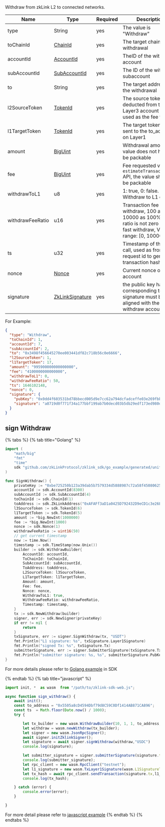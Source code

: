 Withdraw from zkLink L2 to connected networks.

<table>
<thead><tr><th width="20">Name</th><th width="20">Type</th><th width="10">Required</th><th width="250">Description</th></tr></thead>
<tbody>
<tr><td> type             </td><td> String          </td><td> yes       </td><td> The value is "Withdraw"                                                                               </td></tr>
<tr><td> toChainId        </td><td> <a href="../basic-types.md#chainid">ChainId</a>           </td><td> yes       </td><td> The target chain of the withdrawal                                                                    </td></tr>
<tr><td> accountId        </td><td> <a href="../basic-types.md#accountid">AccountId</a>       </td><td> yes       </td><td> TheID of the withdraw account                                                                         </td></tr>
<tr><td> subAccountId     </td><td> <a href="../basic-types.md#subaccountid">SubAccountId</a>    </td><td> yes       </td><td> The ID of the withdraw subaccount                                                                     </td></tr>
<tr><td> to               </td><td> String          </td><td> yes       </td><td> The target address of the withdrawal                                                                  </td></tr>
<tr><td> l2SourceToken    </td><td> <a href="../basic-types.md#TokenId">TokenId</a>         </td><td> yes       </td><td> The source token to be deducted from the Layer3 account and used as the fee token                     </td></tr>
<tr><td> l1TargetToken    </td><td> <a href="../basic-types.md#TokenId">TokenId</a>         </td><td> yes       </td><td> The target token to be sent to the to_address on Layer1                                               </td></tr>
<tr><td> amount           </td><td> <a href="../../private-key-and-signature/encode/algorithm.md">BigUint</a> </td><td> yes       </td><td> Withdrawal amount, the value does not have to be packable                                             </td></tr>
<tr><td> fee              </td><td> <a href="../../private-key-and-signature/encode/algorithm.md">BigUint</a> </td><td> yes       </td><td> Fee requested via <code>estimateTransactionFee</code> API, the value should be packable               </td></tr>
<tr><td> withdrawToL1     </td><td> u8              </td><td> yes       </td><td> 1: true, 0: false. Withdraw to L1 or not                                                              </td></tr>
<tr><td> withdrawFeeRatio </td><td> u16             </td><td> yes       </td><td> Transaction fee for fast withdraw, 100 as 1%, 10000 as 100%, If ratio is not zero means fast withdraw, Value range: [0, 10000] </td></tr>
<tr><td> ts               </td><td> u32             </td><td> yes       </td><td> Timestamp of the API call, used as front-end request id to generate transaction hash                  </td></tr>
<tr><td> nonce            </td><td> <a href="../basic-types.md#nonce">Nonce</a>           </td><td> yes       </td><td> Current nonce of the account                                                                          </td></tr>
<tr><td> signature        </td><td> <a href="../basic-types.md#zklinksignature">ZkLinkSignature</a> </td><td> yes       </td><td> the public key hash corresponding to the signature must be aligned with the withdraw account          </td></tr>
</tbody>
</table>

For Example:
```json
{
  "type": "Withdraw",
  "toChainId": 1,
  "accountId": 7,
  "subAccountId": 2,
  "to": "0x3498f456645270ee003441df82c718b56c0e6666",
  "l2SourceToken": 1,
  "l1TargetToken": 17,
  "amount": "995900000000000000",
  "fee": "4100000000000000",
  "withdrawToL1": 0,
  "withdrawFeeRatio": 50,
  "ts": 1646102148,
  "nonce": 0,
  "signature": {
    "pubKey": "0x0dd4f603531bd78bbecd005d9e7cc62a794dcfadceffe03e269fbb6b72e9c724",
    "signature": "a8719d0f771f34a177bbf199ab7b0decd03b5db29edf173ed980d19c7864c5a3761111620ab1982ef1bb7459d5a919727e51b895799e2706ddd5a5328146eb01"
  }
}
```

## sign Withdraw

{% tabs %}
{% tab title="Golang" %}
```go
import (
	"math/big"
	"fmt"
	"time"
	sdk "github.com/zkLinkProtocol/zklink_sdk/go_example/generated/uniffi/zklink_sdk"
)

func SignWithdraw() {
    privateKey := "0xbe725250b123a39dab5b7579334d5888987c72a58f4508062545fe6e08ca94f4"
	accountId := sdk.AccountId(8300)
	subAccountId := sdk.SubAccountId(4)
	toChainId := sdk.ChainId(1)
    toAddress := sdk.ZkLinkAddress("0xAFAFf3aD1a0425D792432D9eCD1c3e26Ef2C42E9")
    l3SourceToken := sdk.TokenId(6)
    l1TargetToken := sdk.TokenId(5)
	amount := *big.NewInt(1000000)
	fee := *big.NewInt(1000)
	nonce := sdk.Nonce(1)
	withdrawFeeRatio := uint16(50)
    // get current timestamp
    now := time.Now()
    timestamp := sdk.TimeStamp(now.Unix())
    builder := sdk.WithdrawBuilder{
        AccountId: accountId,
        ToChainId: toChainId,
        SubAccountId: subAccountId,
        ToAddress: toAddress,
        L2SourceToken: l3SourceToken,
        L1TargetToken: l1TargetToken,
        Amount: amount,
        Fee: fee,
        Nonce: nonce,
        WithdrawToL1: true,
        WithdrawFeeRatio: withdrawFeeRatio,
        Timestamp: timestamp,
    }
    tx := sdk.NewWithdraw(builder)
    signer, err := sdk.NewSigner(privateKey)
    if err != nil {
        return
    }
    txSignature, err := signer.SignWithdraw(tx, "USDT")
    fmt.Println("L1 signature: %s", txSignature.Layer1Signature)
    fmt.Println("signed Tx: %s", txSignature.Tx)
    submitterSignature, err := signer.SubmitterSignature(txSignature.Tx)
    fmt.Println("submitter signature: %s, %s", submitterSignature.PubKey, submitterSignature.Signature)
}
```
For more details please refer to [Golang example](https://github.com/zkLinkProtocol/zklink_sdk/tree/main/examples/Golang) in SDK

{% endtab %}
{% tab title="javascript" %}
```javascript
import init, *  as wasm  from "/path/to/zklink-sdk-web.js";

async function sign_withdraw() {
    await init();
    const to_address = "0x5505a8cD4594Dbf79d8C59C0Df1414AB871CA896";
    const ts  = Math.floor(Date.now() / 1000);
    try {

        let tx_builder = new wasm.WithdrawBuilder(10, 1, 1, to_address,18, "100000000000000", false,10,18,"10000000000000000", 1,ts);
        let withdraw = wasm.newWithdraw(tx_builder);
        let signer = new wasm.JsonRpcSigner();
        await signer.initZklinkSigner();
        let signature = await signer.signWithdraw(withdraw,"USDC")
        console.log(signature);

        let submitter_signature = signer.submitterSignature(signature.tx);
        console.log(submitter_signature);
        let rpc_client = new wasm.RpcClient("testnet");
        let l1_signature = new wasm.TxLayer1Signature(wasm.L1SignatureType.Eth,signature.eth_signature);
        let tx_hash = await rpc_client.sendTransaction(signature.tx,l1_signature,submitter_signature);
        console.log(tx_hash);

    } catch (error) {
        console.error(error);
    }

}
```
For more detail please refer to [javascript example](https://github.com/zkLinkProtocol/zklink_sdk/tree/main/examples/Javascript)
{% endtab %}
{% endtabs %}
